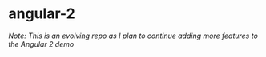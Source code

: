 # angular-2

*Note: This is an evolving repo as I plan to continue adding more features to the Angular 2 demo*
